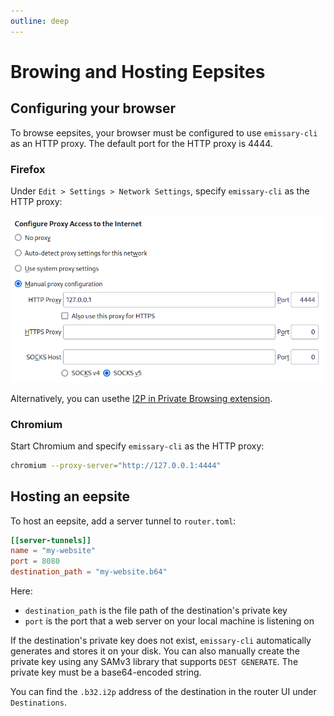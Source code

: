 ```yaml
---
outline: deep
---
```


# Browing and Hosting Eepsites

## Configuring your browser

To browse eepsites, your browser must be configured to use `emissary-cli` as an HTTP proxy. The default port for the HTTP proxy is 4444.

### Firefox

Under `Edit > Settings > Network Settings`, specify `emissary-cli` as the HTTP proxy:

![Proxy](img/proxy.png)

Alternatively, you can usethe [I2P in Private Browsing extension](https://github.com/eyedeekay/I2P-in-Private-Browsing-Mode-Firefox).

 ### Chromium

Start Chromium and specify `emissary-cli` as the HTTP proxy:

```bash
chromium --proxy-server="http://127.0.0.1:4444"
```

###

## Hosting an eepsite

To host an eepsite, add a server tunnel to `router.toml`:

```toml
[[server-tunnels]]
name = "my-website"
port = 8080
destination_path = "my-website.b64"
```

Here:
 * `destination_path` is the file path of the destination's private key
 * `port` is the port that a web server on your local machine is listening on

If the destination's private key does not exist, `emissary-cli` automatically generates and stores it on your disk. You can also manually create the private key using any SAMv3 library that supports `DEST GENERATE`. The private key must be a base64-encoded string.

You can find the `.b32.i2p` address of the destination in the router UI under `Destinations`.
